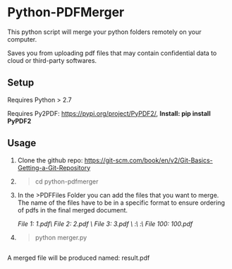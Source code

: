 
# Python-PDFMerger

This python script will merge your python folders remotely on your computer.

Saves you from uploading pdf files that may contain confidential data to cloud or third-party softwares.

## Setup

Requires Python > 2.7

Requires Py2PDF: https://pypi.org/project/PyPDF2/, **Install: pip install PyPDF2**

## Usage

1. Clone the github repo: https://git-scm.com/book/en/v2/Git-Basics-Getting-a-Git-Repository

2. > cd python-pdfmerger

3. In the >PDFFiles Folder you can add the files that you want to merge. The name of the files have to be in a specific format to ensure ordering of pdfs in the final merged document.

    *File 1: 1.pdf\\
    File 2: 2.pdf \\
    File 3: 3.pdf \\
    :\\
    :\\
    File 100: 100.pdf*

4. > python merger.py

## 

A merged file will be produced named: result.pdf 
